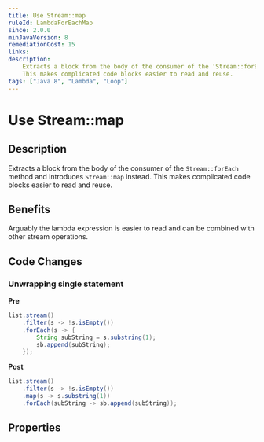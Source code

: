 ```yaml
---
title: Use Stream::map
ruleId: LambdaForEachMap
since: 2.0.0
minJavaVersion: 8
remediationCost: 15
links:
description:
    Extracts a block from the body of the consumer of the 'Stream::forEach' method and introduces 'Stream::map' instead.
    This makes complicated code blocks easier to read and reuse.
tags: ["Java 8", "Lambda", "Loop"]
---
```


# Use Stream::map

## Description

Extracts a block from the body of the consumer of the `Stream::forEach` method and introduces `Stream::map` instead.
This makes complicated code blocks easier to read and reuse.

## Benefits
Arguably the lambda expression is easier to read and can be combined with other stream operations.


## Code Changes

### Unwrapping single statement

__Pre__
```java
list.stream()
    .filter(s -> !s.isEmpty())
    .forEach(s -> {
        String subString = s.substring(1);
        sb.append(subString);
    });
```

__Post__
```java
list.stream()
    .filter(s -> !s.isEmpty())
    .map(s -> s.substring(1))
    .forEach(subString -> sb.append(subString));
```

<VersionNotice />


## Properties

<RuleProperties />

